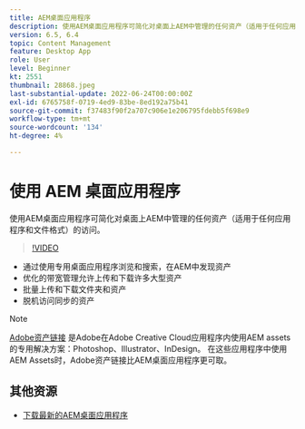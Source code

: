 ```yaml
---
title: AEM桌面应用程序
description: 使用AEM桌面应用程序可简化对桌面上AEM中管理的任何资产（适用于任何应用程序和文件格式）的访问。
version: 6.5, 6.4
topic: Content Management
feature: Desktop App
role: User
level: Beginner
kt: 2551
thumbnail: 28868.jpeg
last-substantial-update: 2022-06-24T00:00:00Z
exl-id: 6765758f-0719-4ed9-83be-8ed192a75b41
source-git-commit: f37483f90f2a707c906e1e206795fdebb5f698e9
workflow-type: tm+mt
source-wordcount: '134'
ht-degree: 4%

---
```


# 使用 AEM 桌面应用程序

使用AEM桌面应用程序可简化对桌面上AEM中管理的任何资产（适用于任何应用程序和文件格式）的访问。

>[!VIDEO](https://video.tv.adobe.com/v/28868/?quality=12&learn=on)

+ 通过使用专用桌面应用程序浏览和搜索，在AEM中发现资产
+ 优化的带宽管理允许上传和下载许多大型资产
+ 批量上传和下载文件夹和资产
+ 脱机访问同步的资产

>[!NOTE]
>
> [Adobe资产链接](./adobe-asset-link.md) 是Adobe在Adobe Creative Cloud应用程序内使用AEM assets的专用解决方案：Photoshop、Illustrator、InDesign。 在这些应用程序中使用AEM Assets时，Adobe资产链接比AEM桌面应用程序更可取。

## 其他资源

+ [下载最新的AEM桌面应用程序](https://experienceleague.adobe.com/docs/experience-manager-desktop-app/using/release-notes.html)
